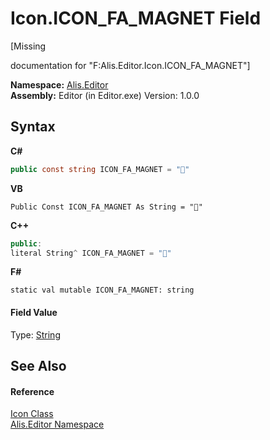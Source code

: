 # Icon.ICON_FA_MAGNET Field
 

\[Missing <summary> documentation for "F:Alis.Editor.Icon.ICON_FA_MAGNET"\]

**Namespace:**&nbsp;<a href="b150ade4-39de-a232-5f06-d3cdc1b2c538">Alis.Editor</a><br />**Assembly:**&nbsp;Editor (in Editor.exe) Version: 1.0.0

## Syntax

**C#**<br />
``` C#
public const string ICON_FA_MAGNET = ""
```

**VB**<br />
``` VB
Public Const ICON_FA_MAGNET As String = ""
```

**C++**<br />
``` C++
public:
literal String^ ICON_FA_MAGNET = ""
```

**F#**<br />
``` F#
static val mutable ICON_FA_MAGNET: string
```


#### Field Value
Type: <a href="https://docs.microsoft.com/dotnet/api/system.string" target="_blank">String</a>

## See Also


#### Reference
<a href="cc0f883c-67f8-f772-c6d7-a60b129f22a7">Icon Class</a><br /><a href="b150ade4-39de-a232-5f06-d3cdc1b2c538">Alis.Editor Namespace</a><br />